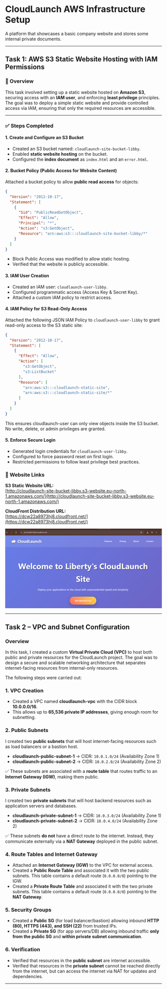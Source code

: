 # CloudLaunch AWS Infrastructure Setup

A platform that showcases a basic company website and stores some internal private documents.

---

## Task 1: AWS S3 Static Website Hosting with IAM Permissions

### 📌 Overview
This task involved setting up a static website hosted on **Amazon S3**, securing access with an **IAM user**, and enforcing **least privilege** principles. The goal was to deploy a simple static website and provide controlled access via IAM, ensuring that only the required resources are accessible.

---

### ✅ Steps Completed

#### 1. Create and Configure an S3 Bucket
- Created an S3 bucket named: `cloudlaunch-site-bucket-libby`.
- Enabled **static website hosting** on the bucket.
- Configured the **index document** as `index.html` and an `error.html`.

#### 2. Bucket Policy (Public Access for Website Content)
Attached a bucket policy to allow **public read access** for objects:

```json
{
  "Version": "2012-10-17",
  "Statement": [
    {
      "Sid": "PublicReadGetObject",
      "Effect": "Allow",
      "Principal": "*",
      "Action": "s3:GetObject",
      "Resource": "arn:aws:s3:::cloudlaunch-site-bucket-libby/*"
    }
  ]
}
```

- Block Public Access was modified to allow static hosting.
- Verified that the website is publicly accessible.

#### 3. IAM User Creation
- Created an IAM user: `cloudlaunch-user-libby`.
- Configured programmatic access (Access Key & Secret Key).
- Attached a custom IAM policy to restrict access.

#### 4. IAM Policy for S3 Read-Only Access
Attached the following JSON IAM Policy to `cloudlaunch-user-libby` to grant read-only access to the S3 static site:

```json
{
  "Version": "2012-10-17",
  "Statement": [
    {
      "Effect": "Allow",
      "Action": [
        "s3:GetObject",
        "s3:ListBucket"
      ],
      "Resource": [
        "arn:aws:s3:::cloudlaunch-static-site",
        "arn:aws:s3:::cloudlaunch-static-site/*"
      ]
    }
  ]
}
```

This ensures cloudlaunch-user can only view objects inside the S3 bucket. No write, delete, or admin privileges are granted.

#### 5. Enforce Secure Login
- Generated login credentials for `cloudlaunch-user-libby`.
- Configured to force password reset on first login.
- Restricted permissions to follow least privilege best practices.

### 🔗 Website Links

**S3 Static Website URL:**  
[http://cloudlaunch-site-bucket-libby.s3-website.eu-north-1.amazonaws.com/](http://cloudlaunch-site-bucket-libby.s3-website.eu-north-1.amazonaws.com/)

**CloudFront Distribution URL:**  
[https://dcw22a8973hj8.cloudfront.net/](https://dcw22a8973hj8.cloudfront.net/)

![Cloudlaunch Screenshot](cloudlaunch.png)

---

## Task 2 – VPC and Subnet Configuration

### Overview

In this task, I created a custom **Virtual Private Cloud (VPC)** to host both public and private resources for the CloudLaunch project. The goal was to design a secure and scalable networking architecture that separates internet-facing resources from internal-only resources.

The following steps were carried out:

### 1. VPC Creation

* Created a VPC named **cloudlaunch-vpc** with the CIDR block **10.0.0.0/16**.
* This allows up to **65,536 private IP addresses**, giving enough room for subnetting.

### 2. Public Subnets

I created two **public subnets** that will host internet-facing resources such as load balancers or a bastion host.

* **cloudlaunch-public-subnet-1** → CIDR: `10.0.1.0/24` (Availability Zone 1)
* **cloudlaunch-public-subnet-2** → CIDR: `10.0.2.0/24` (Availability Zone 2)

✅ These subnets are associated with a **route table** that routes traffic to an **Internet Gateway (IGW)**, making them public.

### 3. Private Subnets

I created two **private subnets** that will host backend resources such as application servers and databases.

* **cloudlaunch-private-subnet-1** → CIDR: `10.0.3.0/24` (Availability Zone 1)
* **cloudlaunch-private-subnet-2** → CIDR: `10.0.4.0/24` (Availability Zone 2)

✅ These subnets **do not** have a direct route to the internet. Instead, they communicate externally via a **NAT Gateway** deployed in the public subnet.

### 4. Route Tables and Internet Gateway

* Attached an **Internet Gateway (IGW)** to the VPC for external access.
* Created a **Public Route Table** and associated it with the two public subnets. This table contains a default route (`0.0.0.0/0`) pointing to the IGW.
* Created a **Private Route Table** and associated it with the two private subnets. This table contains a default route (`0.0.0.0/0`) pointing to the **NAT Gateway**.

### 5. Security Groups

* Created a **Public SG** (for load balancer/bastion) allowing inbound **HTTP (80), HTTPS (443), and SSH (22)** from trusted IPs.
* Created a **Private SG** (for app servers/DB) allowing inbound traffic **only from the public SG** and **within private subnet communication**.

### 6. Verification

* Verified that resources in the **public subnet** are internet accessible.
* Verified that resources in the **private subnet** cannot be reached directly from the internet, but can access the internet via NAT for updates and dependencies.

---